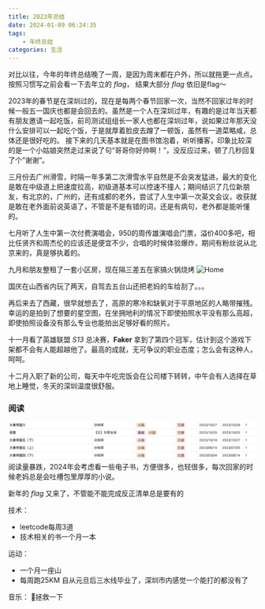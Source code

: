 ```yaml
---
title: 2023年总结
date: 2024-01-09 06:24:35
tags:
    - 年终总结
categories: 生活
---
```


对比以往，今年的年终总结晚了一周，是因为周末都在户外，所以就拖更一点点。按照习惯写之前会看一下去年立的 *flag*， 结果大部分 *flag* 依旧是flag～

2023年的春节是在深圳过的，现在是每两个春节回家一次，当然不回家过年的时候一般五一国庆也都是会回去的。虽然是一个人在深圳过年，有趣的是过年当天都有朋友邀请一起吃饭，前司测试组组长一家人也都在深圳过年，说如果过年那天没什么安排可以一起吃个饭，于是就厚着脸皮去蹭了一顿饭，虽然有一道菜略咸，总体还是很好吃的。
接下来的几天基本就是在图书馆泡着，听听播客，印象比较深的是一个小姑娘突然走过来说了句“哥哥你好帅啊！”，没反应过来，顿了几秒回复了个”谢谢“。

三月份去广州滑雪，时隔一年多第二次滑雪水平自然是不会突发猛进，最大的变化是敢在中级道上把速度拉高，初级道基本可以控速不撞人；期间结识了几位新朋友，有北京的，广州的，还有成都的老外，尝试了人生中第一次英文会议，收获就是敢在老外面前说英语了，不管是不是有错的词，还是有病句，老外都是能听懂的。

七月听了人生中第一次付费演唱会，950的周传雄演唱会门票，溢价400多吧，相比任贤齐和周杰伦的应该还是便宜不少，合唱的时候体验爆炸，期间有粉丝说从北京来的，真是够执着的。

九月和朋友整租了一套小区房，现在隔三差五在家搞火锅烧烤
![Home](https://raw.githubusercontent.com/mar-heaven/image-repo/main/blogs/pictures/20240109072737.png)

国庆在山西省内玩了两天，自驾去五台山还把老妈的车给刮了。。。

再后来去了西藏，很早就想去了，高原的寒冷和缺氧对于平原地区的人略带摧残。幸运的是拍到了想要的星空图，在坐拥地利的情况下即使拍照水平没有那么高超，即使拍照设备没有那么专业也能拍出足够好看的照片。

十一月看了英雄联盟 *S13* 总决赛，**Faker** 拿到了第四个冠军，估计到这个游戏下架都不会有人能超越他了。最高的成就，无可争议的职业态度；怎么会有这种人，呵呵。

十二月入职了新的公司，每天中午吃完饭会在公司楼下转转，中午会有人选择在草地上睡觉，冬天的深圳温度很舒服。

### 阅读
![2023阅读](https://raw.githubusercontent.com/mar-heaven/image-repo/main/blogs/pictures/20240109071221.png)
阅读量暴跌，2024年会考虑看一些电子书，方便很多，也轻很多，每次回家的时候老妈总是会吐槽包里厚厚的小说。

新年的 *flag* 又来了，不管能不能完成反正清单总是要有的

技术：
- leetcode每周3道
- 技术相关的书一个月一本

运动：
- 一个月一座山
- 每周跑25KM
自从元旦后三水线毕业了，深圳市内感觉一个能打的都没有了

音乐：
🎸拯救一下

